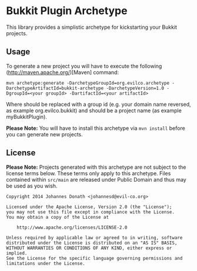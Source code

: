 Bukkit Plugin Archetype
=======================
This library provides a simplistic archetype for kickstarting your Bukkit projects.

Usage
-----
To generate a new project you will have to execute the following (http://maven.apache.org/)[Maven] command:

	mvn archetype:generate -DarchetypeGroupId=org.evilco.archetype -DarchetypeArtifactId=bukkit-archetype -DarchetypeVersion=1.0 -DgroupId=<your groupId> -DartifactId=<your artifactId>

Where <your groupId> should be replaced with a group id (e.g. your domain name reversed, as example org.evilco.bukkit)
and <your artifactId> should be a project name (as example myBukkitPlugin).

__Please Note:__ You will have to install this archetype via ```mvn install``` before you can generate new projects.

License
-------
__Please Note:__ Projects generated with this archetype are not subject to the license terms below. These terms only
apply to this archetype. Files contained within ```src/main``` are released under Public Domain and thus may be used
as you wish.

	Copyright 2014 Johannes Donath <johannesd@evil-co.org>

	Licensed under the Apache License, Version 2.0 (the "License");
	you may not use this file except in compliance with the License.
	You may obtain a copy of the License at

	    http://www.apache.org/licenses/LICENSE-2.0

	Unless required by applicable law or agreed to in writing, software
	distributed under the License is distributed on an "AS IS" BASIS,
	WITHOUT WARRANTIES OR CONDITIONS OF ANY KIND, either express or implied.
	See the License for the specific language governing permissions and
	limitations under the License.